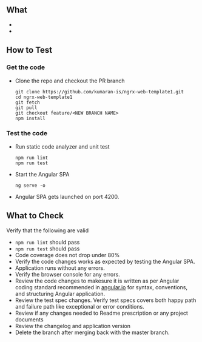 ## What
*  <WHAT CHANGED GOES HERE... >
*  <WHAT CHANGED GOES HERE... >


## How to Test
### Get the code
* Clone the repo and checkout the PR branch

  ```
  git clone https://github.com/kumaran-is/ngrx-web-template1.git
  cd ngrx-web-template1
  git fetch
  git pull
  git checkout feature/<NEW BRANCH NAME>
  npm install
  ```
### Test the code
* Run static code analyzer and unit test

    ```
    npm run lint
    npm run test
    ```
* Start the Angular SPA

  ```
  ng serve -o
  ```

* Angular SPA gets launched on port 4200.

## What to Check
Verify that the following are valid

*  `npm run lint` should pass 
*  `npm run test` should pass
*  Code coverage does not drop under 80%
*  Verify the code changes works as expected by testing the Angular SPA.
*  Application runs without any errors.
*  Verify the browser console for any errors.
* Review the code changes to makesure it is written as per Angular coding standard recommended in [angular.io](https://angular.io/) for syntax, conventions, and structuring Angular application.
* Review the test spec changes. Verify test specs covers both happy path and failure path like exceptional or error conditions.
* Review if any changes needed to Readme prescription or any project documents
* Review the changelog and application version
* Delete the branch after merging back with the master branch.
